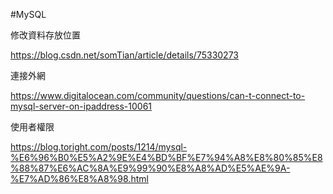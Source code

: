 
#MySQL

修改資料存放位置<p>
https://blog.csdn.net/somTian/article/details/75330273

連接外網<p>
https://www.digitalocean.com/community/questions/can-t-connect-to-mysql-server-on-ipaddress-10061

使用者權限<p>
https://blog.toright.com/posts/1214/mysql-%E6%96%B0%E5%A2%9E%E4%BD%BF%E7%94%A8%E8%80%85%E8%88%87%E6%AC%8A%E9%99%90%E8%A8%AD%E5%AE%9A-%E7%AD%86%E8%A8%98.html

